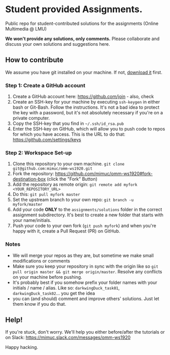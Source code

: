 # Student provided Assignments.
Public repo for student-contributed solutions for the assignments (Online Multimedia @ LMU)

**We won't provide any solutions, only comments.** Please collaborate and discuss your own solutions and suggestions here.  

## How to contribute ##
We assume you have git installed on your machine. If not, [download it](https://git-scm.com/) first.

### Step 1: Create a GitHub account ###
1. Create a GitHub account here: https://github.com/join - also, check 
2. Create an SSH-key for your machine by executing `ssh-keygen` in either bash or Git-Bash.
Follow the instructions. It's not a bad idea to protect the key with a password, but it's not
absolutely necessary if you're on a private computer.
3. Copy the SSH-key that you find in `~/.ssh/id_rsa.pub`
4. Enter the SSH-key on GitHub, which will allow you to push code to repos for which you have access.
This is the URL to do that: https://github.com/settings/keys  


### Step 2: Workspace Set-up
1. Clone this repository to your own machine. `git clone git@github.com:mimuc/omm-ws1920.git`
1. Fork the repository: https://github.com/mimuc/omm-ws1920#fork-destination-box (click the "Fork" Button)
1. Add the repository as remote origin: `git remote add myfork <YOUR_REPOSITORY_URL>`
1. Do this: `git pull myfork master`
1. Set the upstream branch to your own repo: `git branch -u myfork/master`
1. Add your code __ONLY__ to the `assignments/solutions` folder in the correct assignment subdirectory. It's best to create a new folder that starts with your name/initials.  
1. Push your code to your own fork (`git push myfork`) and when you're happy with it, create a Pull Request (PR) on GitHub.

### Notes ###
- We will merge your repos as they are, but sometime we make small modifications or comments
- Make sure you keep your repository in sync with the origin like so `git pull origin master && git merge origin/master`.
Resolve any conflicts on your machine before pushing.
- It's probably best if you somehow prefix your folder names with your initials / name / alias. Like so: `darkwingDuck_task01`, `darkwingDuck_task02`... you get the idea
- you can (and should) comment and improve others' solutions. Just let them know if you do that.  

## Help! ##
If you're stuck, don't worry. We'll help you either before/after the tutorials or on Slack:
https://mimuc.slack.com/messages/omm-ws1920


Happy hacking.